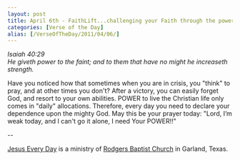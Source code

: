 ```yaml
---
layout: post
title: April 6th - FaithLift...challenging your Faith through the power of
categories: [Verse of the Day]
alias: [/VerseOfTheDay/2011/04/06/]
---
```


_Isaiah 40:29  
He giveth power to the faint; and to them that have no might he
increaseth strength._

Have you noticed how that sometimes when you are in crisis, you
"think" to pray, and at other times you don't? After a victory, you
can easily forget God, and resort to your own abilities. POWER to
live the Christian life only comes in "daily" allocations. Therefore,
every day you need to declare your dependence upon the mighty God. May
this be your prayer today: "Lord, I&rsquo;m weak today, and I can't go
it alone, I need Your POWER!!"

 --

<a href=http://jesuseveryday.net>Jesus Every Day</a> is a ministry of <a href=http://rodgersbaptist.net>Rodgers Baptist Church</a> in Garland, Texas.
